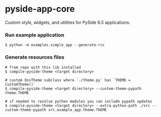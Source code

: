 # pyside-app-core

Custom style, widgets, and utilities for PySide 6.5 applications.


### Run example application

```shell
$ python -m examples.simple_app --generate-rcc
```

### Generate resources files

```shell
# from repo with this lib installed
$ compile-pyside-theme <target directory>

# custom QssTheme subclass where `./theme.py` has `THEME = CustomTheme()`
$ compile-pyside-theme <target directory> --custom-theme-pypath theme.THEME

# if needed to resolve python modules you can include pypath updates
$ compile-pyside-theme <target directory> --extra-python-path ./src --custom-theme-pypath src.example_app.theme.THEME
```